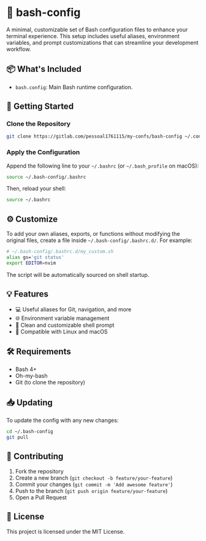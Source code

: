 # 🐚 bash-config

A minimal, customizable set of Bash configuration files to enhance your terminal experience. This setup includes useful aliases, environment variables, and prompt customizations that can streamline your development workflow.

## 📦 What's Included

- `bash.config`: Main Bash runtime configuration.

## 🚀 Getting Started

### Clone the Repository

```bash
git clone https://gitlab.com/pessoal1761115/my-confs/bash-config ~/.configs/bash-config
```

### Apply the Configuration

Append the following line to your `~/.bashrc` (or `~/.bash_profile` on macOS):

```bash
source ~/.bash-config/.bashrc
```

Then, reload your shell:

```bash
source ~/.bashrc
```

## ⚙️ Customize

To add your own aliases, exports, or functions without modifying the original files, create a file inside `~/.bash-config/.bashrc.d/`. For example:

```bash
# ~/.bash-config/.bashrc.d/my_custom.sh
alias gs='git status'
export EDITOR=nvim
```

The script will be automatically sourced on shell startup.

## 💡 Features

* 💻 Useful aliases for Git, navigation, and more
* 🌐 Environment variable management
* 🎨 Clean and customizable shell prompt
* 🐧 Compatible with Linux and macOS

## 🛠 Requirements

* Bash 4+
* Oh-my-bash
* Git (to clone the repository)

## 📥 Updating

To update the config with any new changes:

```bash
cd ~/.bash-config
git pull
```

## 🤝 Contributing

1. Fork the repository
2. Create a new branch (`git checkout -b feature/your-feature`)
3. Commit your changes (`git commit -m 'Add awesome feature'`)
4. Push to the branch (`git push origin feature/your-feature`)
5. Open a Pull Request

## 📄 License

This project is licensed under the MIT License.

